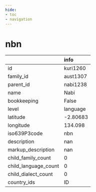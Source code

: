 ```yaml
---
hide:
- toc
- navigation
---
```

# nbn
|                      | info     |
|:---------------------|:---------|
| id                   | kuri1260 |
| family_id            | aust1307 |
| parent_id            | nabi1238 |
| name                 | Nabi     |
| bookkeeping          | False    |
| level                | language |
| latitude             | -2.80683 |
| longitude            | 134.098  |
| iso639P3code         | nbn      |
| description          | nan      |
| markup_description   | nan      |
| child_family_count   | 0        |
| child_language_count | 0        |
| child_dialect_count  | 0        |
| country_ids          | ID       |